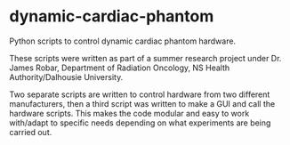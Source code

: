 # dynamic-cardiac-phantom

Python scripts to control dynamic cardiac phantom hardware.

These scripts were written as part of a summer research project under Dr. James Robar, Department of Radiation Oncology, NS Health Authority/Dalhousie University.

Two separate scripts are written to control hardware from two different manufacturers, then a third script was written to make a GUI and call the hardware scripts.  This makes the code modular and easy to work with/adapt to specific needs depending on what experiments are being carried out.

